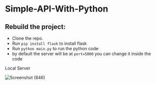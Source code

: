 # Simple-API-With-Python

## Rebuild the project:
+ Clone the repo.
+ Run `pip install flask` to install flask
+ Run `python main.py` to run the python code 
+ by default the server will be at `port=5000` you can change it inside the code

Local Server 

![Screenshot (846)](https://user-images.githubusercontent.com/25906435/124005053-4784cd80-d9f6-11eb-98bc-5108a46b170e.png)

